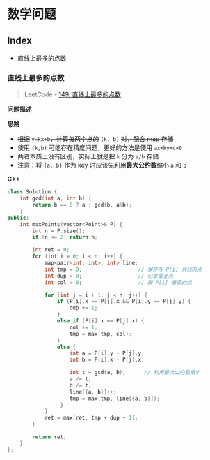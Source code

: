 # 数学问题

## Index

* [直线上最多的点数](zhuan-ticshu-xue-wen-ti.md#直线上最多的点数)

### 直线上最多的点数

> LeetCode - [149. 直线上最多的点数](https://leetcode-cn.com/problems/max-points-on-a-line/description/)

**问题描述**

**思路**

* ~~根据~~ `y=kx+b`~~，计算每两个点的~~ `(k, b)` ~~对，配合 map 存储~~
* 使用 `(k,b)` 可能存在精度问题，更好的方法是使用 `ax+by+c=0`
* 两者本质上没有区别，实际上就是把 `k` 分为 `a/b` 存储
* 注意：将 `{a, b}` 作为 key 时应该先利用**最大公约数**缩小 `a` 和 `b`

**C++**

```cpp
class Solution {
    int gcd(int a, int b) {
        return b == 0 ? a : gcd(b, a%b);
    }
public:
    int maxPoints(vector<Point>& P) {
        int n = P.size();
        if (n <= 2) return n;

        int ret = 0;
        for (int i = 0; i < n; i++) {
            map<pair<int, int>, int> line;
            int tmp = 0;                  // 保存与 P[i] 共线的点
            int dup = 0;                  // 记录重复点
            int col = 0;                  // 跟 P[i] 垂直的点

            for (int j = i + 1; j < n; j++) {
                if (P[i].x == P[j].x && P[i].y == P[j].y) {
                    dup += 1;
                }
                else if (P[i].x == P[j].x) {
                    col += 1;
                    tmp = max(tmp, col);
                }
                else {
                    int a = P[i].y - P[j].y;
                    int b = P[i].x - P[j].x;

                    int t = gcd(a, b);      // 利用最大公约数缩小
                    a /= t;
                    b /= t;
                    line[{a, b}]++;
                    tmp = max(tmp, line[{a, b}]);
                 }
            }
            ret = max(ret, tmp + dup + 1);
        }

        return ret;
    }
};
```

